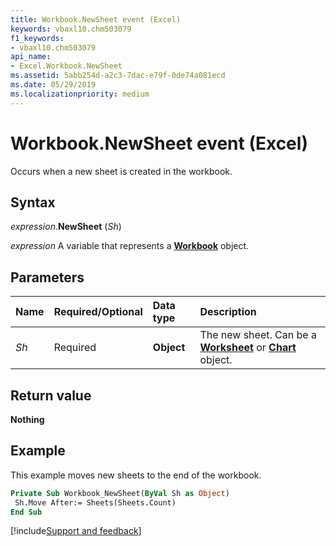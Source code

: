 ```yaml
---
title: Workbook.NewSheet event (Excel)
keywords: vbaxl10.chm503079
f1_keywords:
- vbaxl10.chm503079
api_name:
- Excel.Workbook.NewSheet
ms.assetid: 5abb254d-a2c3-7dac-e79f-0de74a081ecd
ms.date: 05/29/2019
ms.localizationpriority: medium
---
```



# Workbook.NewSheet event (Excel)

Occurs when a new sheet is created in the workbook.


## Syntax

_expression_.**NewSheet** (_Sh_)

_expression_ A variable that represents a **[Workbook](Excel.Workbook.md)** object.


## Parameters

|Name|Required/Optional|Data type|Description|
|:-----|:-----|:-----|:-----|
| _Sh_|Required| **Object**|The new sheet. Can be a **[Worksheet](Excel.Worksheet.md)** or **[Chart](Excel.Chart(object).md)** object.|

## Return value

**Nothing**


## Example

This example moves new sheets to the end of the workbook.

```vb
Private Sub Workbook_NewSheet(ByVal Sh as Object) 
 Sh.Move After:= Sheets(Sheets.Count) 
End Sub
```



[!include[Support and feedback](~/includes/feedback-boilerplate.md)]